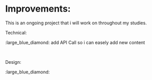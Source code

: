 <h1>Improvements:</h1>

<p>This is an ongoing project that i will work on throughout my studies. </p>
<p>Technical:</p>
<p align="left">:large_blue_diamond: add API Call so i can easely add new content</p>
<br>
<p>Design:</p>
<p align="left">:large_blue_diamond:</p>

